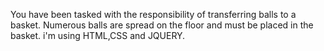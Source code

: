 You have been tasked with the responsibility of transferring balls to a basket. Numerous balls are spread on the floor and must be placed in the basket.
i'm using HTML,CSS and JQUERY.
